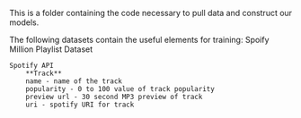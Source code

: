 This is a folder containing the code necessary to pull data and construct our models.

The following datasets contain the useful elements for training:
    Spoify Million Playlist Dataset
    
    Spotify API
        **Track**
        name - name of the track
        popularity - 0 to 100 value of track popularity
        preview url - 30 second MP3 preview of track
        uri - spotify URI for track
        



